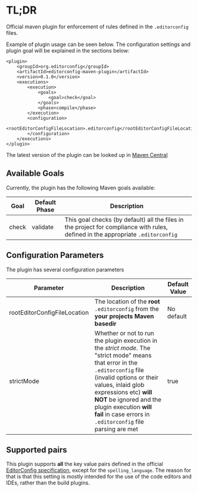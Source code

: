 # TL;DR
Official maven plugin for enforcement of rules defined in the `.editorconfig` files.

Example of plugin usage can be seen below. The configuration settings and plugin goal will be explained in the sections below:

```(xml)
<plugin>
    <groupId>org.editorconfig</groupId>
    <artifactId>editorconfig-maven-plugin</artifactId>
    <version>0.1.0</version>
    <executions>
        <execution>
            <goals>
                <goal>check</goal>
            </goals>
            <phase>compile</phase>
        </execution>
        <configuration>
            <rootEditorConfigFileLocation>.editorconfig</rootEditorConfigFileLocation>
        </configuration>
    </executions>
</plugin>
```

The latest version of the plugin can be looked up in [Maven Central](https://mvnrepository.com/search?q=org.editorconfig)

## Available Goals
Currently, the plugin has the following Maven goals available:

| Goal  | Default Phase | Description                                                                                                                      |
|-------|---------------|----------------------------------------------------------------------------------------------------------------------------------|
| check | validate      | This goal checks (by default) all the files in the project for compliance with rules, defined in the appropriate `.editorconfig` |

## Configuration Parameters
The plugin has several configuration parameters

| Parameter                    | Description                                                                                                                                                                                                                                                                                                          | Default Value  |
|------------------------------|----------------------------------------------------------------------------------------------------------------------------------------------------------------------------------------------------------------------------------------------------------------------------------------------------------------------|----------------|
| rootEditorConfigFileLocation | The location of the **root** `.editorconfig` from the **your projects Maven basedir**                                                                                                                                                                                                                                | No default     |
| strictMode                   | Whether or not to run the plugin execution in the _strict mode_. The "strict mode" means that error in the `.editorconfig` file (invalid options or their values, inlaid glob expressions etc) **will NOT** be ignored and the plugin execution **will fail** in case errors in `.editorconfig` file parsing are met | true           | 

## Supported pairs
This plugin supports **all** the key value pairs defined in the official [EditorConfig specification](https://spec.editorconfig.org/), except for the `spelling_language`. 
The reason for that is that this setting is mostly intended for the use of the code editors and IDEs, rather than the build plugins. 

